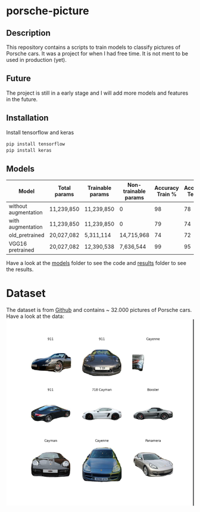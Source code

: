 # porsche-picture

## Description
This repository contains a scripts to train models to classify pictures of Porsche cars.
It was a project for when I had free time. It is not ment to be used in production (yet).

## Future
The project is still in a early stage and I will add more models and features in the future.

## Installation
Install tensorflow and keras
```bash
pip install tensorflow
pip install keras
```
## Models
| Model                | Total params | Trainable params | Non-trainable params | Accuracy Train % | Accuracy Test % |
|----------------------| --- |------------------| --- |------------------|-----------------|
| without augmentation | 11,239,850  | 11,239,850       | 0 | 98               | 78              |
| with augmentation    | 11,239,850 | 11,239,850      | 0 | 79               | 74              |
| old_pretrained       | 20,027,082 | 5,311,114       | 14,715,968 | 74               | 72              |
| VGG16 pretrained     | 20,027,082 | 12,390,538      | 7,636,544 | 99               | 95              |
Have a look at the [models](models) folder to see the code and [results](results) folder to see the results.
# Dataset
The dataset is from [Github](https://github.com/Flippchen/porsche-pictures) and contains ~ 32.000 pictures of Porsche cars.
Have a look at the data:
![Sample images](results/sample_images.png "Sample images") 